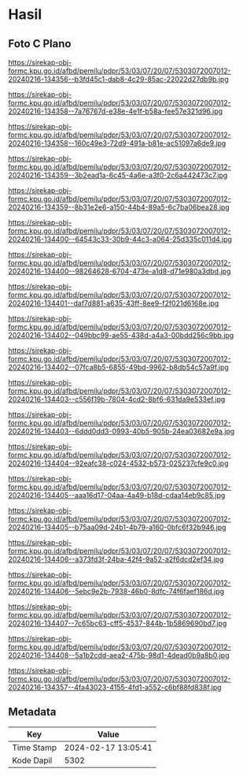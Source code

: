 # Hasil

## Foto C Plano

https://sirekap-obj-formc.kpu.go.id/afbd/pemilu/pdpr/53/03/07/20/07/5303072007012-20240216-134356--b3fd45c1-dab8-4c29-85ac-22022d27db9b.jpg

https://sirekap-obj-formc.kpu.go.id/afbd/pemilu/pdpr/53/03/07/20/07/5303072007012-20240216-134358--7a76767d-e38e-4e1f-b58a-fee57e321d96.jpg

https://sirekap-obj-formc.kpu.go.id/afbd/pemilu/pdpr/53/03/07/20/07/5303072007012-20240216-134358--160c49e3-72d9-491a-b81e-ac51097a6de9.jpg

https://sirekap-obj-formc.kpu.go.id/afbd/pemilu/pdpr/53/03/07/20/07/5303072007012-20240216-134359--3b2ead1a-6c45-4a6e-a3f0-2c6a442473c7.jpg

https://sirekap-obj-formc.kpu.go.id/afbd/pemilu/pdpr/53/03/07/20/07/5303072007012-20240216-134359--8b31e2e6-a150-44b4-89a5-6c7ba06bea28.jpg

https://sirekap-obj-formc.kpu.go.id/afbd/pemilu/pdpr/53/03/07/20/07/5303072007012-20240216-134400--64543c33-30b9-44c3-a064-25d335c011d4.jpg

https://sirekap-obj-formc.kpu.go.id/afbd/pemilu/pdpr/53/03/07/20/07/5303072007012-20240216-134400--98264628-6704-473e-a1d8-d71e980a3dbd.jpg

https://sirekap-obj-formc.kpu.go.id/afbd/pemilu/pdpr/53/03/07/20/07/5303072007012-20240216-134401--daf7d881-a635-43ff-8ee9-f2f021d6168e.jpg

https://sirekap-obj-formc.kpu.go.id/afbd/pemilu/pdpr/53/03/07/20/07/5303072007012-20240216-134402--049bbc99-ae55-438d-a4a3-00bdd256c9bb.jpg

https://sirekap-obj-formc.kpu.go.id/afbd/pemilu/pdpr/53/03/07/20/07/5303072007012-20240216-134402--07fca8b5-6855-49bd-9962-b8db54c57a9f.jpg

https://sirekap-obj-formc.kpu.go.id/afbd/pemilu/pdpr/53/03/07/20/07/5303072007012-20240216-134403--c556f19b-7804-4cd2-8bf6-631da9e533ef.jpg

https://sirekap-obj-formc.kpu.go.id/afbd/pemilu/pdpr/53/03/07/20/07/5303072007012-20240216-134403--6ddd0dd3-0993-40b5-905b-24ea03682e9a.jpg

https://sirekap-obj-formc.kpu.go.id/afbd/pemilu/pdpr/53/03/07/20/07/5303072007012-20240216-134404--92eafc38-c024-4532-b573-025237cfe9c0.jpg

https://sirekap-obj-formc.kpu.go.id/afbd/pemilu/pdpr/53/03/07/20/07/5303072007012-20240216-134405--aaa16d17-04aa-4a49-b18d-cdaa14eb9c85.jpg

https://sirekap-obj-formc.kpu.go.id/afbd/pemilu/pdpr/53/03/07/20/07/5303072007012-20240216-134405--b75aa09d-24b1-4b79-a160-0bfc6f32b946.jpg

https://sirekap-obj-formc.kpu.go.id/afbd/pemilu/pdpr/53/03/07/20/07/5303072007012-20240216-134406--a373fd3f-24ba-42f4-9a52-a2f6dcd2ef34.jpg

https://sirekap-obj-formc.kpu.go.id/afbd/pemilu/pdpr/53/03/07/20/07/5303072007012-20240216-134406--5ebc9e2b-7938-46b0-8dfc-74f6faef186d.jpg

https://sirekap-obj-formc.kpu.go.id/afbd/pemilu/pdpr/53/03/07/20/07/5303072007012-20240216-134407--7c65bc63-cff5-4537-844b-1b5869690bd7.jpg

https://sirekap-obj-formc.kpu.go.id/afbd/pemilu/pdpr/53/03/07/20/07/5303072007012-20240216-134408--5a1b2cdd-aea2-475b-98d1-4dead0b9a8b0.jpg

https://sirekap-obj-formc.kpu.go.id/afbd/pemilu/pdpr/53/03/07/20/07/5303072007012-20240216-134357--4fa43023-4155-4fd1-a552-c6bf88fd838f.jpg


## Metadata

| Key        | Value               |
| ---------- | ------------------- |
| Time Stamp | 2024-02-17 13:05:41 |
| Kode Dapil | 5302                |



